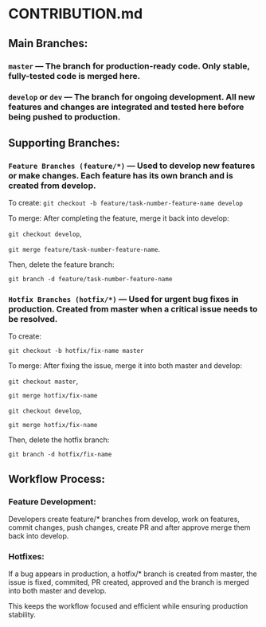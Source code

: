 # CONTRIBUTION.md

## Main Branches:

### ```master``` — The branch for production-ready code. Only stable, fully-tested code is merged here.

### ```develop``` or ```dev``` — The branch for ongoing development. All new features and changes are integrated and tested here before being pushed to production.

## Supporting Branches:

### ```Feature Branches (feature/*)``` — Used to develop new features or make changes. Each feature has its own branch and is created from develop. 

To create: ```git checkout -b feature/task-number-feature-name develop```

To merge: After completing the feature, merge it back into develop:

```git checkout develop```,

```git merge feature/task-number-feature-name```.

Then, delete the feature branch:

```git branch -d feature/task-number-feature-name```


### ```Hotfix Branches (hotfix/*)``` — Used for urgent bug fixes in production. Created from master when a critical issue needs to be resolved.

To create:

```git checkout -b hotfix/fix-name master```

To merge: After fixing the issue, merge it into both master and develop:

```git checkout master```, 

```git merge hotfix/fix-name```

```git checkout develop```,

```git merge hotfix/fix-name```

Then, delete the hotfix branch:

```git branch -d hotfix/fix-name```

## Workflow Process:

### Feature Development:
Developers create feature/* branches from develop, work on features, commit changes, push changes, create PR and after approve merge them back into develop.

### Hotfixes:
If a bug appears in production, a hotfix/* branch is created from master, the issue is fixed, commited, PR created, approved and the branch is merged into both master and develop.

This keeps the workflow focused and efficient while ensuring production stability.
